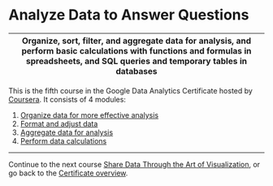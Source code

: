 # Analyze Data to Answer Questions

| Organize, sort, filter, and aggregate data for analysis, and perform basic calculations with functions and formulas in spreadsheets, and SQL queries and temporary tables in databases |
| --- |

This is the fifth course in the Google Data Analytics Certificate hosted by [Coursera](https://www.coursera.org/learn/analyze-data). It consists of 4 modules:

1. [Organize data for more effective analysis](/5-Analyze-Data-to-Answer-Questions/1-Organize-data-for-more-effective-analysis.md)
2. [Format and adjust data](/5-Analyze-Data-to-Answer-Questions/2-Format-and-adjust-data.md)
3. [Aggregate data for analysis](/5-Analyze-Data-to-Answer-Questions/3-Aggregate-data-for-analysis.md)
4. [Perform data calculations](/5-Analyze-Data-to-Answer-Questions/4-Perform-data-calculations.md)

---

Continue to the next course [Share Data Through the Art of Visualization](/6-Share-Data-Through-the-Art-of-Visualization/README.md), or go back to the [Certificate overview](/README.md).
